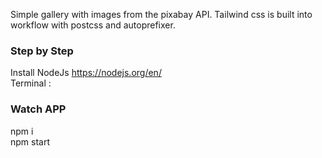 Simple gallery with images from the pixabay API. Tailwind css is built into workflow with postcss and autoprefixer.

### Step by Step
Install NodeJs https://nodejs.org/en/ <br>
Terminal : <br>

### Watch APP
npm i <br>
npm start <br>
